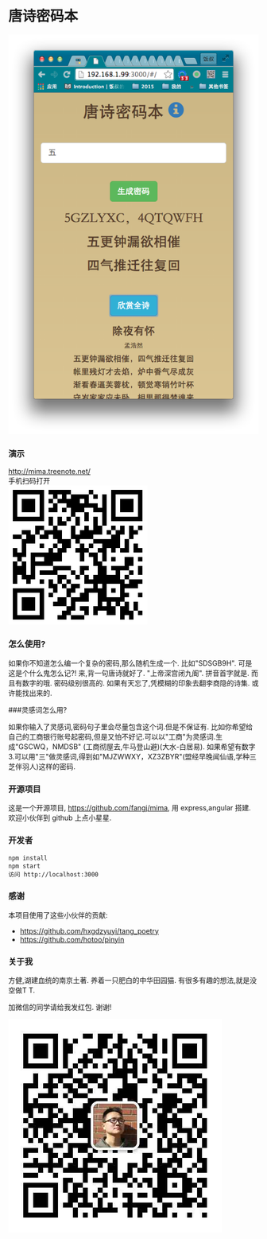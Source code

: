 # 唐诗密码本

![ss](screenshot/screenshot01.png)

### 演示
http://mima.treenote.net/  
手机扫码打开  
![ss](screenshot/mima.png)

### 怎么使用?

如果你不知道怎么编一个复杂的密码,那么随机生成一个. 比如"SDSGB9H". 可是这是个什么鬼怎么记?! 来,背一句唐诗就好了. "上帝深宫闭九阍". 拼音首字就是. 而且有数字的哦. 密码级别很高的. 如果有天忘了,凭模糊的印象去翻李商隐的诗集. 或许能找出来的.

###灵感词怎么用?

如果你输入了灵感词,密码句子里会尽量包含这个词.但是不保证有. 比如你希望给自己的工商银行账号起密码,但是又怕不好记.可以以"工商"为灵感词.生成"GSCWQ，NMDSB" (工商彻屋去,牛马登山避)(大水-白居易). 如果希望有数字3.可以用"三"做灵感词,得到如"MJZWWXY，XZ3ZBYR"(盟经早晚闻仙语,学种三芝伴羽人)这样的密码. 

### 开源项目

这是一个开源项目, <https://github.com/fangj/mima>, 用 express,angular 搭建. 欢迎小伙伴到 github 上点小星星.

### 开发者

    npm install
    npm start
    访问 http://localhost:3000

### 感谢

本项目使用了这些小伙伴的贡献:

* <https://github.com/hxgdzyuyi/tang_poetry>
* <https://github.com/hotoo/pinyin>

### 关于我

方健,湖建血统的南京土著. 养着一只肥白的中华田园猫. 有很多有趣的想法,就是没空做T T. 

加微信的同学请给我发红包. 谢谢! 

![微信](public/images/wechat_fangjian.jpg)
